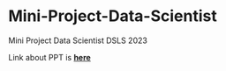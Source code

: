 # Mini-Project-Data-Scientist
Mini Project Data Scientist DSLS 2023

Link about PPT is **[here](https://docs.google.com/presentation/d/1EQdXt7k65aed7HKFtxgm1XUHo36ixnyMWvcz-iEMq3M/edit?usp=sharing)**
